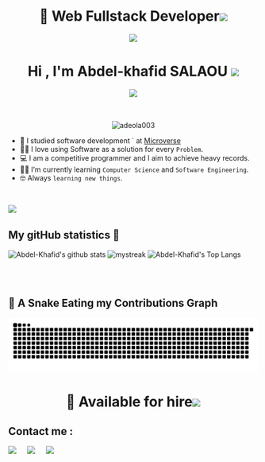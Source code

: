 <h1 align="center"> 👋 Web Fullstack Developer<img src="https://media.giphy.com/media/hvRJCLFzcasrR4ia7z/giphy.gif" width="35"></h1>
<div id="header" align="center">
  <img src="https://media.giphy.com/media/v1.Y2lkPTc5MGI3NjExZjVhYjc2ZDJmZDdmNzRiZGFjMGJmNzY0YmNlNTMxYmQ3ZTNmM2JlZSZjdD1z/7OMR3y1E9QeYsr9olS/giphy.gif"/>
</div>
<h1 align="center">Hi , I'm Abdel-khafid SALAOU <img src="https://media.giphy.com/media/hvRJCLFzcasrR4ia7z/giphy.gif" width="35"></h1>
<p align="center">
  <a href="https://github.com/DenverCoder1/readme-typing-svg"><img src="https://readme-typing-svg.herokuapp.com?font=Time+New+Roman&color=%23C8BE25&size=25&center=true&vCenter=true&width=600&height=100&lines=Software+Development+Student;Competitive+Programmer;Water+Engineer;English/+French+Translator;DSA+Lover;"></a>
</p>


<br>

<p align="center"> 
	<img src="https://komarev.com/ghpvc/?username=adeola003&label=Profile%20views&color=0047AB&style=plastic?" alt="adeola003" height=25px, width=160px/> 
	<!---
	-->
	
</p>

- :school: I studied software development ` at [Microverse](https://www.microverse.org/go?utm_source=google&utm_medium=paid&utm_campaign=search_europe&gclid=Cj0KCQjw8qmhBhClARIsANAtbod6Pq7u56GcVe0m54EaFev4JtGoQAI3eBKm3QFWHofImMBmNp3RdPMaAhScEALw_wcB)
- :technologist: I love using Software as a solution for every `Problem`.
- :computer: I am a competitive programmer and I aim to achieve heavy records.
- :student: I’m currently learning `Computer Science` and `Software Engineering`.
- :nerd_face: Always `learning new things`.
<br>

<a href="https://www.youtube.com/watch?v=dQw4w9WgXcQ"><img src="https://user-images.githubusercontent.com/73097560/115834477-dbab4500-a447-11eb-908a-139a6edaec5c.gif"></a>

## My gitHub statistics 🚀
![Abdel-Khafid's github stats](https://github-readme-stats.vercel.app/api?username=adeola003&show_icons=true&theme=tokyonight)
<img src="https://github-readme-streak-stats.herokuapp.com/?user=adeola003&theme=tokyonight" alt="mystreak"/>
![Abdel-Khafid's Top Langs](https://github-readme-stats.vercel.app/api/top-langs/?username=adeola003&theme=tokyonight&layout=compact)



</br></br>
	
## 🐍 A Snake Eating my Contributions Graph
	
<p align = "center">
	<img src = "https://github.com/7oSkaaa/7oSkaaa/blob/output/github-contribution-grid-snake.svg?" alt = "Snake Game"/>
</p>

<h1 align="center"> 👋 Available for hire<img src="https://media.giphy.com/media/hvRJCLFzcasrR4ia7z/giphy.gif" width="35"></h1>

## Contact me : 
<a target="_blank" href="https://www.linkedin.com/in/abdel-khafid-salaou-a18396161/"><img src="https://img.shields.io/badge/-LinkedIn-0077B5?style=for-the-badge&logo=Linkedin&logoColor=white"></img></a>
&emsp;
<a target="_blank" href="mailto:khadaf3@gmail.com"><img src="https://img.shields.io/badge/-Gmail-D14836?style=for-the-badge&logo=Gmail&logoColor=white"></img></a>
&emsp;
<a target="_blank" href="https://twitter.com/khadaf6"><img src="https://img.shields.io/badge/-Twitter-1DA1F2?style=for-the-badge&logo=Twitter&logoColor=white"></img></a>
&emsp;
